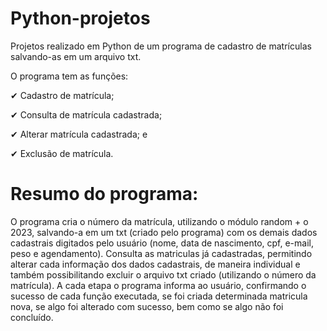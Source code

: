 # Python-projetos
Projetos realizado em Python de um programa de cadastro de matrículas salvando-as em um arquivo txt.

O programa tem as funções:

  ✔ Cadastro de matrícula; 

  ✔ Consulta de matrícula cadastrada;

  ✔ Alterar matrícula cadastrada; e
 
  ✔ Exclusão de matrícula.


 # Resumo do programa:
 
   O programa cria o número da matrícula, utilizando  o módulo random + o 2023, salvando-a em um txt (criado pelo programa) com os demais dados cadastrais digitados pelo usuário
   (nome, data de nascimento, cpf, e-mail, peso e agendamento). Consulta as matriculas já cadastradas, permitindo alterar cada informação dos dados cadastrais, de maneira individual
   e também possibilitando excluir o arquivo txt criado (utilizando o número da matrícula). A cada etapa o programa informa ao usuário, confirmando o sucesso de cada função executada,
   se foi criada determinada matricula nova, se algo foi alterado com sucesso, bem como se algo não foi concluído.
  


